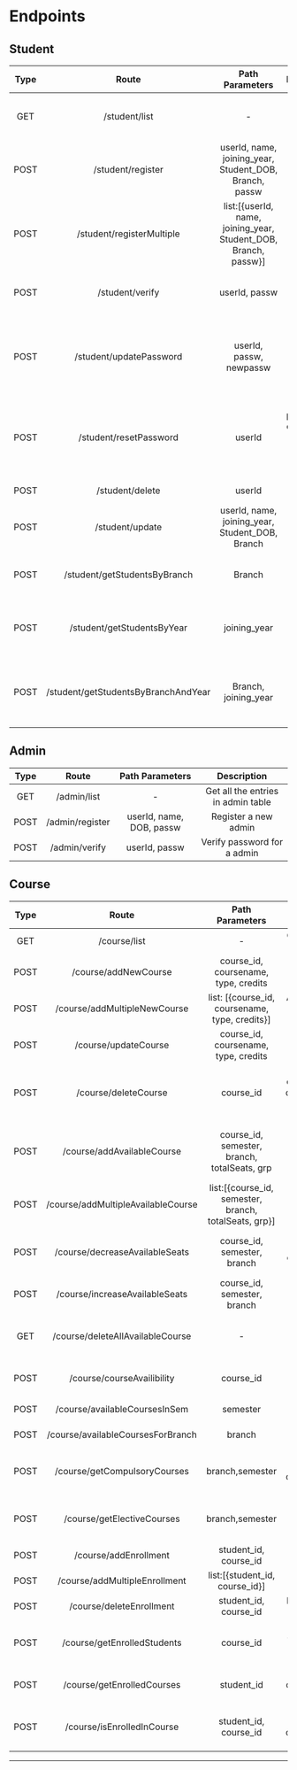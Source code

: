 # Endpoints

## Student

| Type |                Route                |                         Path Parameters                         |                             Description                             |
| :--: | :---------------------------------: | :-------------------------------------------------------------: | :-----------------------------------------------------------------: |
| GET  |            /student/list            |                                -                                |                Get all the entries in student table                 |
| POST |          /student/register          |     userId, name, joining_year, Student_DOB, Branch, passw      |                       Register a new student                        |
| POST |      /student/registerMultiple      | list:[{userId, name, joining_year, Student_DOB, Branch, passw}] |                     Register multiple students                      |
| POST |           /student/verify           |                          userId, passw                          |                    Verify password for a student                    |
| POST |       /student/updatePassword       |                     userId, passw, newpassw                     |      update password with new password using existing password      |
| POST |       /student/resetPassword        |                             userId                              | New password is created and mailed to user using which he can login |
| POST |           /student/delete           |                             userId                              |                           Delete student                            |
| POST |           /student/update           |         userId, name, joining_year, Student_DOB, Branch         |                           Update student                            |
| POST |    /student/getStudentsByBranch     |                             Branch                              |                 List of students with given branch                  |
| POST |     /student/getStudentsByYear      |                          joining_year                           |              List of students with given Joining Year               |
| POST | /student/getStudentsByBranchAndYear |                      Branch, joining_year                       |         List of students with given branch and Joining Year         |

## Admin

| Type |      Route      |     Path Parameters      |            Description             |
| :--: | :-------------: | :----------------------: | :--------------------------------: |
| GET  |   /admin/list   |            -             | Get all the entries in admin table |
| POST | /admin/register | userId, name, DOB, passw |        Register a new admin        |
| POST |  /admin/verify  |      userId, passw       |    Verify password for a admin     |

## Course

| Type |               Route                |                    Path Parameters                    |                                       Description                                        |
| :--: | :--------------------------------: | :---------------------------------------------------: | :--------------------------------------------------------------------------------------: |
| GET  |            /course/list            |                           -                           |                           Get all the entries in course table                            |
| POST |        /course/addNewCourse        |         course_id, coursename, type, credits          |                              Add New course in course table                              |
| POST |    /course/addMultipleNewCourse    |    list: [{course_id, coursename, type, credits}]     |                         Add Multiple New course in course table                          |
| POST |        /course/updateCourse        |         course_id, coursename, type, credits          |                          Update Exisitng course in course table                          |
| POST |        /course/deleteCourse        |                       course_id                       | Delete all entries of course_id from courseEnrollment, availableCourses and course table |
| POST |     /course/addAvailableCourse     |     course_id, semester, branch, totalSeats, grp      |               Add new availibility for a course in availableCourses table                |
| POST | /course/addMultipleAvailableCourse | list:[{course_id, semester, branch, totalSeats, grp}] |                      Add multiple entries in availableCourses table                      |
| POST |   /course/decreaseAvailableSeats   |              course_id, semester, branch              |                   Decreases seats available in a course by 1 if not 0                    |
| POST |   /course/increaseAvailableSeats   |              course_id, semester, branch              |                        Increases seats available in a course by 1                        |
| GET  |  /course/deleteAllAvailableCourse  |                           -                           |                      Delete all entries in availableCourses tables                       |
| POST |     /course/courseAvailibility     |                       course_id                       |                  Get all different availibility for a particular course                  |
| POST |   /course/availableCoursesInSem    |                       semester                        |                              Get all courses in a semester                               |
| POST | /course/availableCoursesForBranch  |                        branch                         |                               Get all courses for a branch                               |
| POST |    /course/getCompulsoryCourses    |                    branch,semester                    |              Get list of all the compulsory courses for a sem branch combo               |
| POST |     /course/getElectiveCourses     |                    branch,semester                    |               Get list of all the elective courses for a sem branch combo                |
| POST |       /course/addEnrollment        |                 student_id, course_id                 |                               Add Enrollment for a student                               |
| POST |   /course/addMultipleEnrollment    |            list:[{student_id, course_id}]             |                                 Add Multiple Enrollments                                 |
| POST |      /course/deleteEnrollment      |                 student_id, course_id                 |                             Delete Enrollment for a student                              |
| POST |    /course/getEnrolledStudents     |                       course_id                       |                  Get list of all enrolled students in particular course                  |
| POST |     /course/getEnrolledCourses     |                      student_id                       |                   Get list of all the courses a student is enrolled in                   |
| POST |     /course/isEnrolledInCourse     |                 student_id, course_id                 |                If student is enrolled in a course return true else false                 |

---
